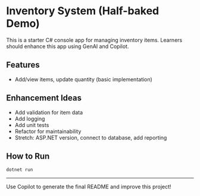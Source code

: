 # Inventory System (Half-baked Demo)

This is a starter C# console app for managing inventory items. Learners should enhance this app using GenAI and Copilot.

## Features
- Add/view items, update quantity (basic implementation)

## Enhancement Ideas
- Add validation for item data
- Add logging
- Add unit tests
- Refactor for maintainability
- Stretch: ASP.NET version, connect to database, add reporting

## How to Run
```sh
dotnet run
```

---
Use Copilot to generate the final README and improve this project!
